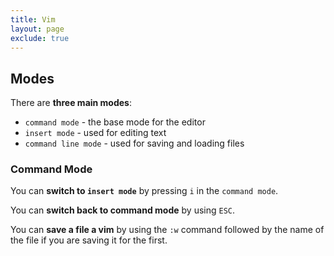 ```yaml
---
title: Vim
layout: page
exclude: true
---
```


## Modes

There are **three main modes**:

- `command mode` - the base mode for the editor
- `insert mode` - used for editing text
- `command line mode` - used for saving and loading files

### Command Mode



You can **switch to `insert mode`** by pressing `i` in the `command mode`.

You can **switch back to command mode** by using `ESC`.

You can **save a file a vim** by using the `:w` command followed by the name of the file if you are saving it for the first.
<!--stackedit_data:
eyJoaXN0b3J5IjpbMTE3NDExMjU0LC0xODY2MDEyOTQyLC00Nj
gwODUyNTksLTEyMTE4MDA2NzksMTE4NTM2NDYwMV19
-->
